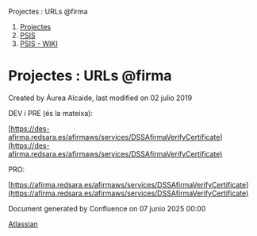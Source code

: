 Projectes : URLs @firma  

1.  [Projectes](index.md)
2.  [PSIS](PSIS_24215797.md)
3.  [PSIS - WIKI](PSIS---WIKI_24215598.md)

Projectes : URLs @firma
=======================

Created by Áurea Alcaide, last modified on 02 julio 2019

DEV i PRE (és la mateixa):

[https://des-afirma.redsara.es/afirmaws/services/DSSAfirmaVerifyCertificate](https://des-afirma.redsara.es/afirmaws/services/DSSAfirmaVerifyCertificate)

PRO:

[https://afirma.redsara.es/afirmaws/services/DSSAfirmaVerifyCertificate](https://afirma.redsara.es/afirmaws/services/DSSAfirmaVerifyCertificate)

  

Document generated by Confluence on 07 junio 2025 00:00

[Atlassian](http://www.atlassian.com/)